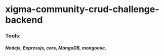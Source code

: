 # xigma-community-crud-challenge-backend

### Tools:
##### Nodejs, Expressjs, cors, MongoDB, mongoose,
